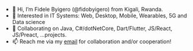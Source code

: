 - 👋 Hi, I’m Fidele Byigero (@fidobyigero) from Kigali, Rwanda.
- 👀 Interested in IT Systems: Web, Desktop, Mobile, Wearables, 5G and Data science
- 💞️ Collaborating on Java, C#/dotNetCore, Dart/Flutter, JS/React, JS/Preact, ...projects.
- 📫 Reach me via my <a href="mailto:fidobyigero@gmail.com"> email</a> for collaboration and/or cooperation!

<!---
fidobyigero/fidobyigero is a ✨ special ✨ repository because its `README.md` (this file) appears on your GitHub profile.
You can click the Preview link to take a look at your changes.
--->
